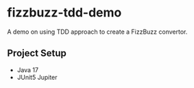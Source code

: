 # fizzbuzz-tdd-demo

A demo on using TDD approach to create a FizzBuzz convertor.

## Project Setup
- Java 17
- JUnit5 Jupiter

